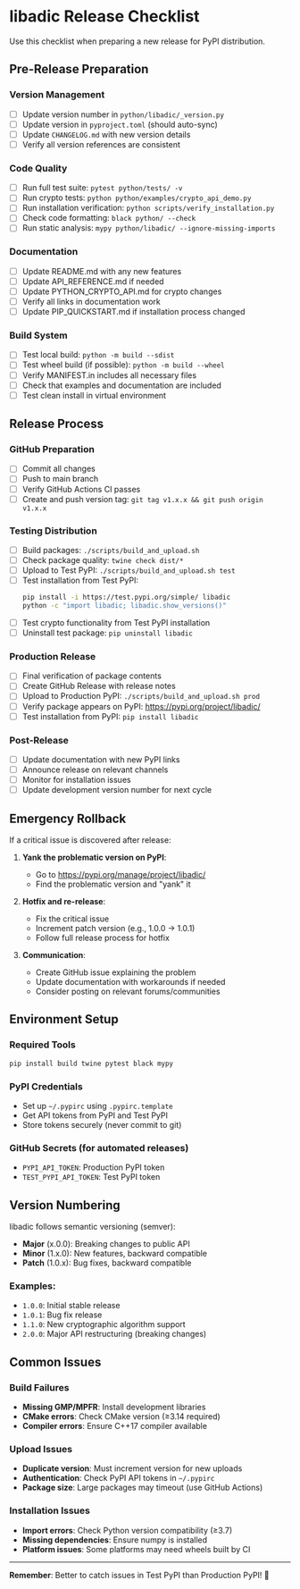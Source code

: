 # libadic Release Checklist

Use this checklist when preparing a new release for PyPI distribution.

## Pre-Release Preparation

### Version Management
- [ ] Update version number in `python/libadic/_version.py`
- [ ] Update version in `pyproject.toml` (should auto-sync)
- [ ] Update `CHANGELOG.md` with new version details
- [ ] Verify all version references are consistent

### Code Quality
- [ ] Run full test suite: `pytest python/tests/ -v`
- [ ] Run crypto tests: `python python/examples/crypto_api_demo.py`
- [ ] Run installation verification: `python scripts/verify_installation.py`
- [ ] Check code formatting: `black python/ --check`
- [ ] Run static analysis: `mypy python/libadic/ --ignore-missing-imports`

### Documentation
- [ ] Update README.md with any new features
- [ ] Update API_REFERENCE.md if needed
- [ ] Update PYTHON_CRYPTO_API.md for crypto changes
- [ ] Verify all links in documentation work
- [ ] Update PIP_QUICKSTART.md if installation process changed

### Build System
- [ ] Test local build: `python -m build --sdist`
- [ ] Test wheel build (if possible): `python -m build --wheel`
- [ ] Verify MANIFEST.in includes all necessary files
- [ ] Check that examples and documentation are included
- [ ] Test clean install in virtual environment

## Release Process

### GitHub Preparation
- [ ] Commit all changes
- [ ] Push to main branch
- [ ] Verify GitHub Actions CI passes
- [ ] Create and push version tag: `git tag v1.x.x && git push origin v1.x.x`

### Testing Distribution
- [ ] Build packages: `./scripts/build_and_upload.sh`
- [ ] Check package quality: `twine check dist/*`
- [ ] Upload to Test PyPI: `./scripts/build_and_upload.sh test`
- [ ] Test installation from Test PyPI:
  ```bash
  pip install -i https://test.pypi.org/simple/ libadic
  python -c "import libadic; libadic.show_versions()"
  ```
- [ ] Test crypto functionality from Test PyPI installation
- [ ] Uninstall test package: `pip uninstall libadic`

### Production Release
- [ ] Final verification of package contents
- [ ] Create GitHub Release with release notes
- [ ] Upload to Production PyPI: `./scripts/build_and_upload.sh prod`
- [ ] Verify package appears on PyPI: https://pypi.org/project/libadic/
- [ ] Test installation from PyPI: `pip install libadic`

### Post-Release
- [ ] Update documentation with new PyPI links
- [ ] Announce release on relevant channels
- [ ] Monitor for installation issues
- [ ] Update development version number for next cycle

## Emergency Rollback

If a critical issue is discovered after release:

1. **Yank the problematic version on PyPI**:
   - Go to https://pypi.org/manage/project/libadic/
   - Find the problematic version and "yank" it
   
2. **Hotfix and re-release**:
   - Fix the critical issue
   - Increment patch version (e.g., 1.0.0 → 1.0.1)
   - Follow full release process for hotfix

3. **Communication**:
   - Create GitHub issue explaining the problem
   - Update documentation with workarounds if needed
   - Consider posting on relevant forums/communities

## Environment Setup

### Required Tools
```bash
pip install build twine pytest black mypy
```

### PyPI Credentials
- Set up `~/.pypirc` using `.pypirc.template`
- Get API tokens from PyPI and Test PyPI
- Store tokens securely (never commit to git)

### GitHub Secrets (for automated releases)
- `PYPI_API_TOKEN`: Production PyPI token
- `TEST_PYPI_API_TOKEN`: Test PyPI token

## Version Numbering

libadic follows semantic versioning (semver):

- **Major** (x.0.0): Breaking changes to public API
- **Minor** (1.x.0): New features, backward compatible
- **Patch** (1.0.x): Bug fixes, backward compatible

### Examples:
- `1.0.0`: Initial stable release
- `1.0.1`: Bug fix release
- `1.1.0`: New cryptographic algorithm support
- `2.0.0`: Major API restructuring (breaking changes)

## Common Issues

### Build Failures
- **Missing GMP/MPFR**: Install development libraries
- **CMake errors**: Check CMake version (≥3.14 required)
- **Compiler errors**: Ensure C++17 compiler available

### Upload Issues
- **Duplicate version**: Must increment version for new uploads
- **Authentication**: Check PyPI API tokens in `~/.pypirc`
- **Package size**: Large packages may timeout (use GitHub Actions)

### Installation Issues
- **Import errors**: Check Python version compatibility (≥3.7)
- **Missing dependencies**: Ensure numpy is installed
- **Platform issues**: Some platforms may need wheels built by CI

---

**Remember**: Better to catch issues in Test PyPI than Production PyPI! 🚀